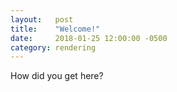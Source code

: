 ```yaml
---
layout:   post
title:    "Welcome!"
date:     2018-01-25 12:00:00 -0500
category: rendering
---
```


How did you get here?
